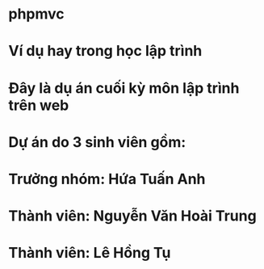 # phpmvc
# Ví dụ hay trong học lập trình
# Đây là dụ án cuối kỳ môn lập trình trên web
# Dự án do 3 sinh viên gồm:
# Trưởng nhóm: Hứa Tuấn Anh
# Thành viên: Nguyễn Văn Hoài Trung
# Thành viên: Lê Hồng Tụ